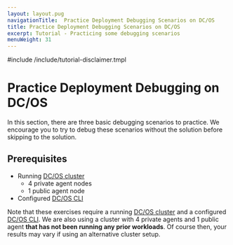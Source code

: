 ```yaml
---
layout: layout.pug
navigationTitle:  Practice Deployment Debugging Scenarios on DC/OS
title: Practice Deployment Debugging Scenarios on DC/OS
excerpt: Tutorial - Practicing some debugging scenarios
menuWeight: 31
---
```

#include /include/tutorial-disclaimer.tmpl

<a name=hands-on></a>

# Practice Deployment Debugging on DC/OS

In this section, there are three basic debugging scenarios to practice. We encourage you to try to debug these scenarios without the solution before skipping to the solution.

## Prerequisites

- Running [DC/OS cluster](/dcos/1.12/installing/)
    - 4 private agent nodes
    - 1 public agent node
- Configured [DC/OS CLI](/dcos/1.12/cli/install/)

Note that these exercises require a running [DC/OS cluster](/dcos/1.12/installing/) and a configured [DC/OS CLI](/dcos/1.12/cli/install/). We are also using a cluster with 4 private agents and 1 public agent **that has not been running any prior workloads**. Of course then, your results may vary if using an alternative cluster setup.

